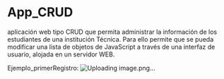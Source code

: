 # App_CRUD
aplicación web tipo CRUD que permita administrar la información de los estudiantes de una institución Técnica. Para ello permite que se pueda modificar una lista de objetos de JavaScript a través de una interfaz de usuario, alojada en un servidor WEB. 



Ejemplo_primerRegistro:
![Uploading image.png…]()
